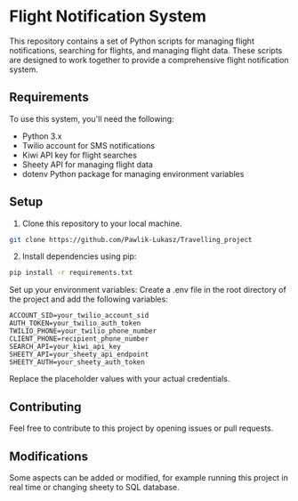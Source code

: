 # Flight Notification System

This repository contains a set of Python scripts for managing flight notifications, searching for flights, and managing flight data. These scripts are designed to work together to provide a comprehensive flight notification system.

## Requirements

To use this system, you'll need the following:

- Python 3.x
- Twilio account for SMS notifications
- Kiwi API key for flight searches
- Sheety API for managing flight data
- dotenv Python package for managing environment variables

## Setup

1. Clone this repository to your local machine.
```bash
git clone https://github.com/Pawlik-Lukasz/Travelling_project
```
2. Install dependencies using pip:

```bash
pip install -r requirements.txt
```
Set up your environment variables:
Create a .env file in the root directory of the project and add the following variables:

```
ACCOUNT_SID=your_twilio_account_sid
AUTH_TOKEN=your_twilio_auth_token
TWILIO_PHONE=your_twilio_phone_number
CLIENT_PHONE=recipient_phone_number
SEARCH_API=your_kiwi_api_key
SHEETY_API=your_sheety_api_endpoint
SHEETY_AUTH=your_sheety_auth_token
```
Replace the placeholder values with your actual credentials.

## Contributing

Feel free to contribute to this project by opening issues or pull requests.

## Modifications

Some aspects can be added or modified,
for example running this project in real time or changing sheety to SQL database.

